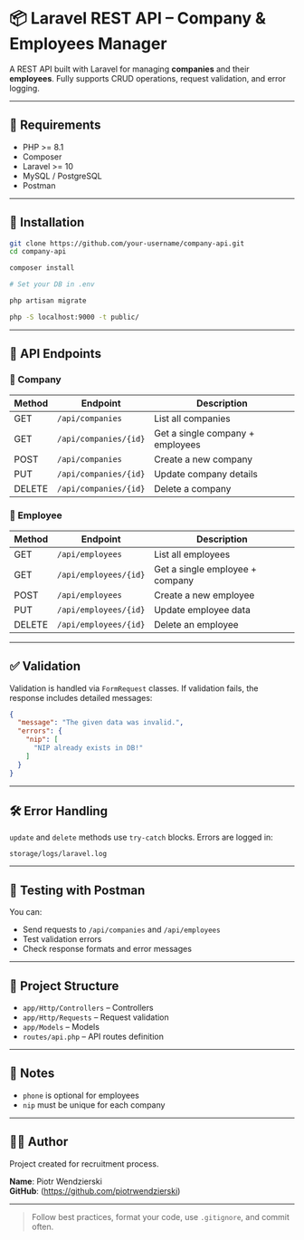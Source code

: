 # 📦 Laravel REST API – Company & Employees Manager

A REST API built with Laravel for managing **companies** and their **employees**. Fully supports CRUD operations, request validation, and error logging.

---

## 🔧 Requirements

- PHP >= 8.1  
- Composer  
- Laravel >= 10  
- MySQL / PostgreSQL  
- Postman

---

## 🚀 Installation

```bash
git clone https://github.com/your-username/company-api.git
cd company-api

composer install

# Set your DB in .env

php artisan migrate

php -S localhost:9000 -t public/ 
```

---

## 🔗 API Endpoints

### 📁 Company

| Method | Endpoint                  | Description                        |
|--------|---------------------------|------------------------------------|
| GET    | `/api/companies`          | List all companies                 |
| GET    | `/api/companies/{id}`     | Get a single company + employees   |
| POST   | `/api/companies`          | Create a new company               |
| PUT    | `/api/companies/{id}`     | Update company details             |
| DELETE | `/api/companies/{id}`     | Delete a company                   |

### 👤 Employee

| Method | Endpoint                    | Description                       |
|--------|-----------------------------|-----------------------------------|
| GET    | `/api/employees`           | List all employees                |
| GET    | `/api/employees/{id}`      | Get a single employee + company   |
| POST   | `/api/employees`           | Create a new employee             |
| PUT    | `/api/employees/{id}`      | Update employee data              |
| DELETE | `/api/employees/{id}`      | Delete an employee                |

---

## ✅ Validation

Validation is handled via `FormRequest` classes. If validation fails, the response includes detailed messages:

```json
{
  "message": "The given data was invalid.",
  "errors": {
    "nip": [
      "NIP already exists in DB!"
    ]
  }
}
```

---

## 🛠️ Error Handling

`update` and `delete` methods use `try-catch` blocks. Errors are logged in:

```
storage/logs/laravel.log
```

---

## 🧪 Testing with Postman

You can:

- Send requests to `/api/companies` and `/api/employees`
- Test validation errors
- Check response formats and error messages

---


## 📂 Project Structure

- `app/Http/Controllers` – Controllers  
- `app/Http/Requests` – Request validation  
- `app/Models` – Models  
- `routes/api.php` – API routes definition

---

## 📌 Notes

- `phone` is optional for employees  
- `nip` must be unique for each company

---

## 👨‍💻 Author

Project created for recruitment process.

**Name**: Piotr Wendzierski </br>
**GitHub**: (https://github.com/piotrwendzierski)

---

> Follow best practices, format your code, use `.gitignore`, and commit often.
